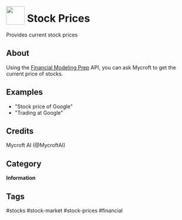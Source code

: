 # <img src='https://raw.githack.com/FortAwesome/Font-Awesome/master/svgs/solid/money-check-alt.svg' card_color='#85bb65' width='50' height='50' style='vertical-align:bottom'/> Stock Prices
Provides current stock prices

## About 
Using the [Financial Modeling Prep](https://financialmodelingprep.com/api/v3/) API, you can ask Mycroft to get the current price of stocks. 

## Examples 
* "Stock price of Google"
* "Trading at Google"

## Credits 
Mycroft AI (@MycroftAI)

## Category
**Information**

## Tags
#stocks
#stock-market
#stock-prices
#financial
